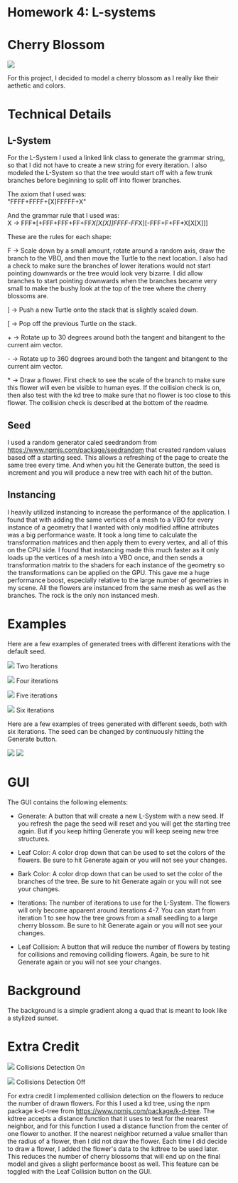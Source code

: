 # Homework 4: L-systems

# Cherry Blossom

![](shot-start.png)

For this project, I decided to model a cherry blossom as I really like their   aethetic and colors.


# Technical Details

## L-System

For the L-System I used a linked link class to generate the grammar string, so that I did not have to create a new string for every iteration.  I also modeled the L-System so that the tree would start off with a few trunk branches before beginning to split off into flower branches.

The axiom that I used was:\
"FFFF+FFFF+[X]FFFFF+X"

And the grammar rule that I used was: \
X -> FFF*[+FFF+FFF+FF+FF*X[X[X]]FFFF-FF*X][-FFF+F+FF*X[X[X]]]

These are the rules for each shape:

F -> Scale down by a small amount, rotate around a random axis, draw the branch to the VBO, and then move the Turtle to the next location.  I also had a check to make sure the branches of lower iterations would not start pointing downwards or the tree would look very bizarre.  I did allow branches to start pointing downwards when the branches became very small to make the bushy look at the top of the tree where the cherry blossoms are.

] -> Push a new Turtle onto the stack that is slightly scaled down.

[ -> Pop off the previous Turtle on the stack.

\+ -> Rotate up to 30 degrees around both the tangent and bitangent to the current aim vector.

\- -> Rotate up to 360 degrees around both the tangent and bitangent to the current aim vector.

\* -> Draw a flower.  First check to see the scale of the branch to make sure this flower will even be visible to human eyes.  If the collision check is on, then also test with the kd tree to make sure that no flower is too close to this flower.  The collision check is described at the bottom of the readme.

## Seed

I used a random generator caled seedrandom from https://www.npmjs.com/package/seedrandom that created random values based off a starting seed.  This allows a refreshing of the page to create the same tree every time.  And when you hit the Generate button, the seed is increment and you will produce a new tree with each hit of the button.

## Instancing

I heavily utilized instancing to increase the performance of the application. I found that with adding the same vertices of a mesh to a VBO for every instance of a geometry that I wanted with only modified affine attributes was a big performance waste. It took a long time to calculate the transformation matrices and then apply them to every vertex, and all of this on the CPU side. I found that instancing made this much faster as it only loads up the vertices of a mesh into a VBO once, and then sends a transformation matrix to the shaders for each instance of the geometry so the transformations can be applied on the GPU. This gave me a huge performance boost, especially relative to the large number of geometries in my scene.  All the flowers are instanced from the same mesh as well as the branches.  The rock is the only non instanced mesh.

# Examples

Here are a few examples of generated trees with different iterations with the default seed.

![](shot-iterations2.png)
Two Iterations

![](shot-iterations4.png)
Four iterations

![](shot-iterations5.png)
Five iterations

![](shot-iterations6.png)
Six iterations

Here are a few examples of trees generated with different seeds, both with six iterations.  The seed can be changed by continuously hitting the Generate button.

![](shot-seed2.png)
![](shot-seed3.png)



# GUI

The GUI contains the following elements:

- Generate: A button that will create a new L-System with a new seed.  If you refresh the page the seed will reset and you will get the starting tree again.  But if you keep hitting Generate you will keep seeing new tree structures.

- Leaf Color: A color drop down that can be used to set the colors of the flowers.  Be sure to hit Generate again or you will not see your changes.

- Bark Color: A color drop down that can be used to set the color of the branches of the tree.  Be sure to hit Generate again or you will not see your changes.

- Iterations: The number of iterations to use for the L-System.  The flowers will only become apparent around iterations 4-7.  You can start from iteration 1 to see how the tree grows from a small seedling to a large cherry blossom.  Be sure to hit Generate again or you will not see your changes.

- Leaf Collision: A button that will reduce the number of flowers by testing for collisions and removing colliding flowers.  Again, be sure to hit Generate again or you will not see your changes.

# Background

The background is a simple gradient along a quad that is meant to look like a stylized sunset.

# Extra Credit

![](shot-collisionon.png)
Collisions Detection On

![](shot-collisionoff.png)
Collisions Detection Off

For extra credit I implemented collision detection on the flowers to reduce the number of drawn flowers.  For this I used a kd tree, using the npm package k-d-tree from https://www.npmjs.com/package/k-d-tree.  The kdtree accepts a distance function that it uses to test for the nearest neighbor, and for this function I used a distance function from the center of one flower to another.  If the nearest neighbor returned a value smaller than the radius of a flower, then I did not draw the flower.  Each time I did decide to draw a flower, I added the flower's data to the kdtree to be used later.  This reduces the number of cherry blossoms that will end up on the final model and gives a slight performance boost as well.  This feature can be toggled with the Leaf Collision button on the GUI.
